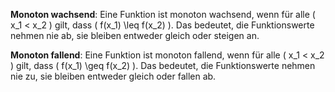 **Monoton wachsend**: Eine Funktion ist monoton wachsend, wenn für alle \( x_1 < x_2 \) gilt, dass \( f(x_1) \leq f(x_2) \). Das bedeutet, die Funktionswerte nehmen nie ab, sie bleiben entweder gleich oder steigen an.

**Monoton fallend**: Eine Funktion ist monoton fallend, wenn für alle \( x_1 < x_2 \) gilt, dass \( f(x_1) \geq f(x_2) \). Das bedeutet, die Funktionswerte nehmen nie zu, sie bleiben entweder gleich oder fallen ab.